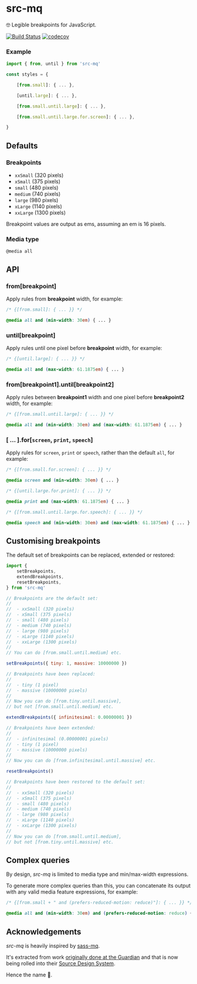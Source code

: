 # src-mq

🤓 Legible breakpoints for JavaScript.

[![Build Status](https://travis-ci.org/src-mq/src-mq.svg?branch=master)](https://travis-ci.org/src-mq/src-mq)
[![codecov](https://codecov.io/gh/src-mq/src-mq/branch/master/graph/badge.svg)](https://codecov.io/gh/src-mq/src-mq)

### Example

```js
import { from, until } from 'src-mq'

const styles = {

	[from.small]: { ... },

	[until.large]: { ... },

	[from.small.until.large]: { ... },

	[from.small.until.large.for.screen]: { ... },

}
```

## Defaults

### Breakpoints

- `xxSmall` (320 pixels)
- `xSmall` (375 pixels)
- `small` (480 pixels)
- `medium` (740 pixels)
- `large` (980 pixels)
- `xLarge` (1140 pixels)
- `xxLarge` (1300 pixels)

Breakpoint values are output as ems, assuming an em is 16 pixels.

### Media type
`@media all`

## API

### from[breakpoint]

Apply rules from __breakpoint__ width, for example:

```css
/* {[from.small]: { ... }} */

@media all and (min-width: 30em) { ... }
```

### until[breakpoint]

Apply rules until one pixel before __breakpoint__ width, for example:

```css
/* {[until.large]: { ... }} */

@media all and (max-width: 61.1875em) { ... }
```

### from[breakpoint1].until[breakpoint2]

Apply rules between __breakpoint1__ width and one pixel before __breakpoint2__ width, for example:

```css
/* {[from.small.until.large]: { ... }} */

@media all and (min-width: 30em) and (max-width: 61.1875em) { ... }
```

### [ ... ].for[`screen`, `print`, `speech`]

Apply rules for `screen`, `print` or `speech`, rather than the default `all`, for example:

```css
/* {[from.small.for.screen]: { ... }} */

@media screen and (min-width: 30em) { ... }
```

```css
/* {[until.large.for.print]: { ... }} */

@media print and (max-width: 61.1875em) { ... }
```

```css
/* {[from.small.until.large.for.speech]: { ... }} */

@media speech and (min-width: 30em) and (max-width: 61.1875em) { ... }
```



## Customising breakpoints

The default set of breakpoints can be replaced, extended or restored:

```js
import {
	setBreakpoints,
	extendBreakpoints,
	resetBreakpoints,
} from 'src-mq'

// Breakpoints are the default set:
//
// 	- xxSmall (320 pixels)
// 	- xSmall (375 pixels)
// 	- small (480 pixels)
// 	- medium (740 pixels)
// 	- large (980 pixels)
// 	- xLarge (1140 pixels)
// 	- xxLarge (1300 pixels)
//
// You can do [from.small.until.medium] etc.

setBreakpoints({ tiny: 1, massive: 10000000 })

// Breakpoints have been replaced:
//
// 	- tiny (1 pixel)
// 	- massive (10000000 pixels)
//
// Now you can do [from.tiny.until.massive],
// but not [from.small.until.medium] etc.

extendBreakpoints({ infinitesimal: 0.00000001 })

// Breakpoints have been extended:
//
// 	- infinitesimal (0.00000001 pixels)
// 	- tiny (1 pixel)
// 	- massive (10000000 pixels)
//
// Now you can do [from.infinitesimal.until.massive] etc.

resetBreakpoints()

// Breakpoints have been restored to the default set:
//
// 	- xxSmall (320 pixels)
// 	- xSmall (375 pixels)
// 	- small (480 pixels)
// 	- medium (740 pixels)
// 	- large (980 pixels)
// 	- xLarge (1140 pixels)
// 	- xxLarge (1300 pixels)
//
// Now you can do [from.small.until.medium],
// but not [from.tiny.until.massive] etc.

```

## Complex queries
By design, _src-mq_ is limited to media type and min/max-width expressions.

To generate more complex queries than this, you can concatenate its output with any valid media feature expressions, for example:

```css
/* {[from.small + " and (prefers-reduced-motion: reduce)"]: { ... }} */

@media all and (min-width: 30em) and (prefers-reduced-motion: reduce) { ... }
```


## Acknowledgements
_src-mq_ is heavily inspired by [sass-mq](https://github.com/sass-mq/sass-mq).

It's extracted from work [originally done at the Guardian](https://github.com/guardian/dotcom-rendering/pull/21) and that is now being rolled into their [Source Design System](https://github.com/guardian/source-components).

Hence the name 💃.
